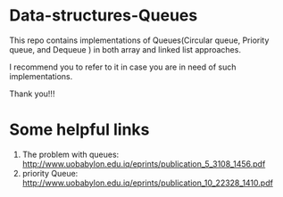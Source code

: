 # Data-structures-Queues
This repo contains implementations of Queues(Circular queue, Priority queue, and Dequeue ) in both array and linked list approaches.

I recommend you to refer to it in case you are in need of such implementations.

Thank you!!!


# Some helpful links
1. The problem with queues: http://www.uobabylon.edu.iq/eprints/publication_5_3108_1456.pdf
2. priority Queue: http://www.uobabylon.edu.iq/eprints/publication_10_22328_1410.pdf
